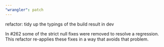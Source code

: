 ```yaml
---
"wrangler": patch
---
```


refactor: tidy up the typings of the build result in dev

In #262 some of the strict null fixes were removed to resolve a regression.
This refactor re-applies these fixes in a way that avoids that problem.
